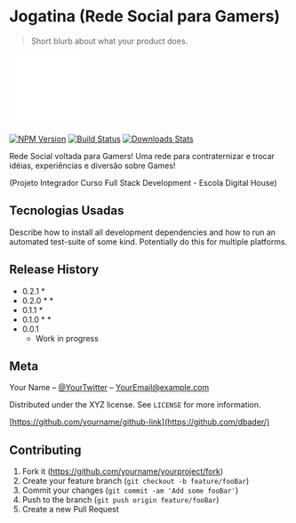 # Jogatina (Rede Social para Gamers)
> Short blurb about what your product does.

![](tetris.gif)

[![NPM Version][npm-image]][npm-url]
[![Build Status][travis-image]][travis-url]
[![Downloads Stats][npm-downloads]][npm-url]

Rede Social voltada para Gamers!
Uma rede para contraternizar e trocar idéias, experiências e diversão sobre Games!

(Projeto Integrador Curso Full Stack Development - Escola Digital House)




## Tecnologias Usadas

Describe how to install all development dependencies and how to run an automated test-suite of some kind. Potentially do this for multiple platforms.

## Release History

* 0.2.1
    * 
* 0.2.0
    * 
    * 
* 0.1.1
    * 
* 0.1.0
    * 
    *
* 0.0.1
    * Work in progress

## Meta

Your Name – [@YourTwitter](https://twitter.com/dbader_org) – YourEmail@example.com

Distributed under the XYZ license. See ``LICENSE`` for more information.

[https://github.com/yourname/github-link](https://github.com/dbader/)

## Contributing

1. Fork it (<https://github.com/yourname/yourproject/fork>)
2. Create your feature branch (`git checkout -b feature/fooBar`)
3. Commit your changes (`git commit -am 'Add some fooBar'`)
4. Push to the branch (`git push origin feature/fooBar`)
5. Create a new Pull Request

<!-- Markdown link & img dfn's -->
[npm-image]: https://img.shields.io/npm/v/datadog-metrics.svg?style=flat-square
[npm-url]: https://npmjs.org/package/datadog-metrics
[npm-downloads]: https://img.shields.io/npm/dm/datadog-metrics.svg?style=flat-square
[travis-image]: https://img.shields.io/travis/dbader/node-datadog-metrics/master.svg?style=flat-square
[travis-url]: https://travis-ci.org/dbader/node-datadog-metrics
[wiki]: https://github.com/yourname/yourproject/wiki
